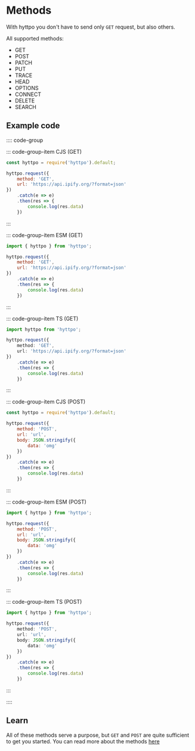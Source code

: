 # Methods

With hyttpo you don't have to send only `GET` request, but also others.

All supported methods:
- GET
- POST
- PATCH
- PUT
- TRACE
- HEAD
- OPTIONS
- CONNECT
- DELETE
- SEARCH

## Example code

:::: code-group

::: code-group-item CJS (GET)
```js
const hyttpo = require('hyttpo').default;

hyttpo.request({
    method: 'GET',
    url: 'https://api.ipify.org/?format=json'
})
    .catch(e => e)
    .then(res => {
        console.log(res.data)
    })
```
:::

::: code-group-item ESM (GET)
```js
import { hyttpo } from 'hyttpo';

hyttpo.request({
    method: 'GET',
    url: 'https://api.ipify.org/?format=json'
})
    .catch(e => e)
    .then(res => {
        console.log(res.data)
    })
```
:::

::: code-group-item TS (GET)
```ts
import hyttpo from 'hyttpo';

hyttpo.request({
    method: 'GET',
    url: 'https://api.ipify.org/?format=json'
})
    .catch(e => e)
    .then(res => {
        console.log(res.data)
    })
```
:::

::: code-group-item CJS (POST)
```js
const hyttpo = require('hyttpo').default;

hyttpo.request({
    method: 'POST',
    url: 'url',
    body: JSON.stringify({
        data: 'omg'
    })
})
    .catch(e => e)
    .then(res => {
        console.log(res.data)
    })
```
:::

::: code-group-item ESM (POST)
```js
import { hyttpo } from 'hyttpo';

hyttpo.request({
    method: 'POST',
    url: 'url',
    body: JSON.stringify({
        data: 'omg'
    })
})
    .catch(e => e)
    .then(res => {
        console.log(res.data)
    })
```
:::

::: code-group-item TS (POST)
```ts
import { hyttpo } from 'hyttpo';

hyttpo.request({
    method: 'POST',
    url: 'url',
    body: JSON.stringify({
        data: 'omg'
    })
})
    .catch(e => e)
    .then(res => {
        console.log(res.data)
    })
```
:::

::::

## Learn

All of these methods serve a purpose, but `GET` and `POST` are quite sufficient to get you started.
You can read more about the methods [here](https://developer.mozilla.org/en-US/docs/Web/HTTP/Methods)